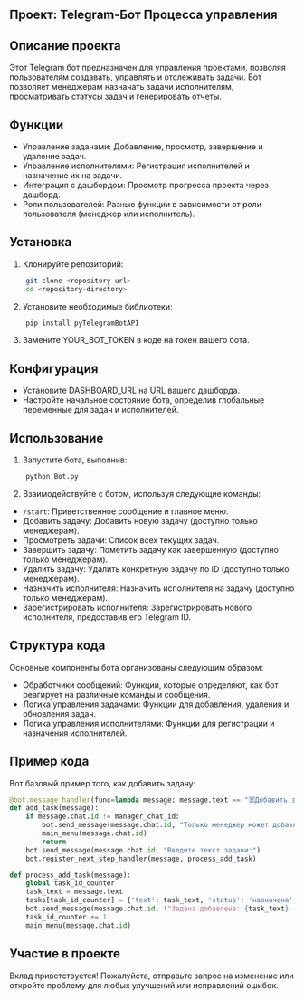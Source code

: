 ## Проект: Telegram-Бот Процесса управления

## Описание проекта
Этот Telegram бот предназначен для управления проектами, позволяя пользователям создавать, управлять и отслеживать задачи. Бот позволяет менеджерам назначать задачи исполнителям, просматривать статусы задач и генерировать отчеты.

## Функции


- Управление задачами: Добавление, просмотр, завершение и удаление задач.
- Управление исполнителями: Регистрация исполнителей и назначение их на задачи.
- Интеграция с дашбордом: Просмотр прогресса проекта через дашборд.
- Роли пользователей: Разные функции в зависимости от роли пользователя (менеджер или исполнитель).

## Установка

1. Клонируйте репозиторий:
```bash
    git clone <repository-url>
    cd <repository-directory>
   ```
2. Установите необходимые библиотеки:
```bash
    pip install pyTelegramBotAPI
   ```
3. Замените YOUR_BOT_TOKEN в коде на токен вашего бота.

## Конфигурация
- Установите DASHBOARD_URL на URL вашего дашборда.
- Настройте начальное состояние бота, определив глобальные переменные для задач и исполнителей.

## Использование
1. Запустите бота, выполнив:
```bash
    python Bot.py
   ```
2. Взаимодействуйте с ботом, используя следующие команды:
- `/start`: Приветственное сообщение и главное меню.
- Добавить задачу: Добавить новую задачу (доступно только менеджерам).
- Просмотреть задачи: Список всех текущих задач.
- Завершить задачу: Пометить задачу как завершенную (доступно только менеджерам).
- Удалить задачу: Удалить конкретную задачу по ID (доступно только менеджерам).
- Назначить исполнителя: Назначить исполнителя на задачу (доступно только менеджерам).
- Зарегистрировать исполнителя: Зарегистрировать нового исполнителя, предоставив его Telegram ID.

## Структура кода
Основные компоненты бота организованы следующим образом:
- Обработчики сообщений: Функции, которые определяют, как бот реагирует на различные команды и сообщения.
- Логика управления задачами: Функции для добавления, удаления и обновления задач.
- Логика управления исполнителями: Функции для регистрации и назначения исполнителей.

## Пример кода
Вот базовый пример того, как добавить задачу:
```python
@bot.message_handler(func=lambda message: message.text == "🈺Добавить задачу🈺")
def add_task(message):
    if message.chat.id != manager_chat_id:
        bot.send_message(message.chat.id, "Только менеджер может добавлять задачи.")
        main_menu(message.chat.id)
        return
    bot.send_message(message.chat.id, "Введите текст задачи:")
    bot.register_next_step_handler(message, process_add_task)

def process_add_task(message):
    global task_id_counter
    task_text = message.text
    tasks[task_id_counter] = {'text': task_text, 'status': 'назначена', 'assignee': None}
    bot.send_message(message.chat.id, f"Задача добавлена: {task_text} (ID: {task_id_counter})")
    task_id_counter += 1
    main_menu(message.chat.id)
   ```
## Участие в проекте
Вклад приветствуется! Пожалуйста, отправьте запрос на изменение или откройте проблему для любых улучшений или исправлений ошибок.